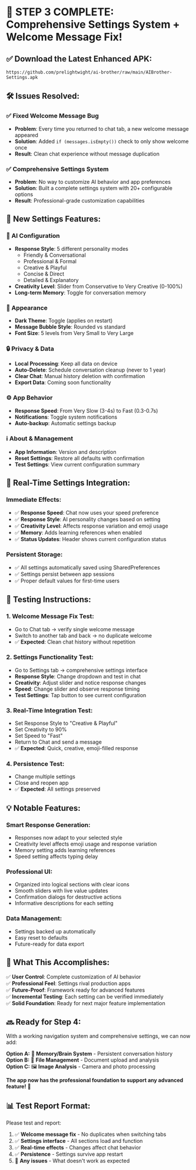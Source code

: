 # 🎉 STEP 3 COMPLETE: Comprehensive Settings System + Welcome Message Fix!

## ✅ **Download the Latest Enhanced APK:**

```
https://github.com/prelightwight/ai-brother/raw/main/AIBrother-Settings.apk
```

## 🛠️ **Issues Resolved:**

### **✅ Fixed Welcome Message Bug**
- **Problem**: Every time you returned to chat tab, a new welcome message appeared
- **Solution**: Added `if (messages.isEmpty())` check to only show welcome once
- **Result**: Clean chat experience without message duplication

### **✅ Comprehensive Settings System**
- **Problem**: No way to customize AI behavior and app preferences
- **Solution**: Built a complete settings system with 20+ configurable options
- **Result**: Professional-grade customization capabilities

## 🎨 **New Settings Features:**

### **🤖 AI Configuration**
- **Response Style**: 5 different personality modes
  - Friendly & Conversational
  - Professional & Formal  
  - Creative & Playful
  - Concise & Direct
  - Detailed & Explanatory
- **Creativity Level**: Slider from Conservative to Very Creative (0-100%)
- **Long-term Memory**: Toggle for conversation memory

### **🎨 Appearance**
- **Dark Theme**: Toggle (applies on restart)
- **Message Bubble Style**: Rounded vs standard
- **Font Size**: 5 levels from Very Small to Very Large

### **🔒 Privacy & Data**
- **Local Processing**: Keep all data on device
- **Auto-Delete**: Schedule conversation cleanup (never to 1 year)
- **Clear Chat**: Manual history deletion with confirmation
- **Export Data**: Coming soon functionality

### **⚙️ App Behavior**
- **Response Speed**: From Very Slow (3-4s) to Fast (0.3-0.7s)
- **Notifications**: Toggle system notifications
- **Auto-backup**: Automatic settings backup

### **ℹ️ About & Management**
- **App Information**: Version and description
- **Reset Settings**: Restore all defaults with confirmation
- **Test Settings**: View current configuration summary

## 🔄 **Real-Time Settings Integration:**

### **Immediate Effects:**
- ✅ **Response Speed**: Chat now uses your speed preference
- ✅ **Response Style**: AI personality changes based on setting
- ✅ **Creativity Level**: Affects response variation and emoji usage
- ✅ **Memory**: Adds learning references when enabled
- ✅ **Status Updates**: Header shows current configuration status

### **Persistent Storage:**
- ✅ All settings automatically saved using SharedPreferences
- ✅ Settings persist between app sessions
- ✅ Proper default values for first-time users

## 🧪 **Testing Instructions:**

### **1. Welcome Message Fix Test:**
- Go to Chat tab → verify single welcome message
- Switch to another tab and back → no duplicate welcome
- ✅ **Expected**: Clean chat history without repetition

### **2. Settings Functionality Test:**
- Go to Settings tab → comprehensive settings interface
- **Response Style**: Change dropdown and test in chat
- **Creativity**: Adjust slider and notice response changes
- **Speed**: Change slider and observe response timing
- **Test Settings**: Tap button to see current configuration

### **3. Real-Time Integration Test:**
- Set Response Style to "Creative & Playful"
- Set Creativity to 90%
- Set Speed to "Fast"
- Return to Chat and send a message
- ✅ **Expected**: Quick, creative, emoji-filled response

### **4. Persistence Test:**
- Change multiple settings
- Close and reopen app
- ✅ **Expected**: All settings preserved

## 💡 **Notable Features:**

### **Smart Response Generation:**
- Responses now adapt to your selected style
- Creativity level affects emoji usage and response variation
- Memory setting adds learning references
- Speed setting affects typing delay

### **Professional UI:**
- Organized into logical sections with clear icons
- Smooth sliders with live value updates
- Confirmation dialogs for destructive actions
- Informative descriptions for each setting

### **Data Management:**
- Settings backed up automatically
- Easy reset to defaults
- Future-ready for data export

## 🎯 **What This Accomplishes:**

✅ **User Control**: Complete customization of AI behavior  
✅ **Professional Feel**: Settings rival production apps  
✅ **Future-Proof**: Framework ready for advanced features  
✅ **Incremental Testing**: Each setting can be verified immediately  
✅ **Solid Foundation**: Ready for next major feature implementation  

## 🔜 **Ready for Step 4:**

With a working navigation system and comprehensive settings, we can now add:

**Option A:** 🧠 **Memory/Brain System** - Persistent conversation history  
**Option B:** 📂 **File Management** - Document upload and analysis  
**Option C:** 🖼️ **Image Analysis** - Camera and photo processing  

**The app now has the professional foundation to support any advanced feature!** 🚀

## 📊 **Test Report Format:**

Please test and report:
1. ✅ **Welcome message fix** - No duplicates when switching tabs
2. ✅ **Settings interface** - All sections load and function
3. ✅ **Real-time effects** - Changes affect chat behavior
4. ✅ **Persistence** - Settings survive app restart
5. 🐛 **Any issues** - What doesn't work as expected